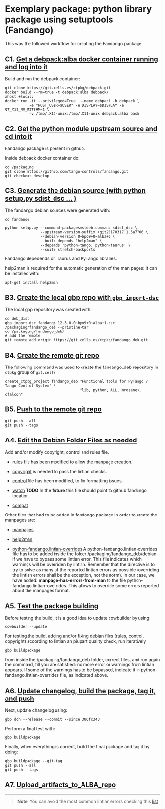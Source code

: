 Exemplary package: python library package using setuptools (Fandango)
=====================================================================


This was the followed workflow for creating the Fandango package:

## C1. [Get a debpack:alba docker container running and log into it](https://git.cells.es/ctpkg/documentation/blob/master/Get_a_debpack_alba_docker_container_running_and_log_into_it.md)

Build and run the debpack container:
```
git clone https://git.cells.es/ctpkg/debpack.git
docker build --rm=true -t debpack:alba debpack/
xhost +local:
docker run -it --privileged=True  --name debpack -h debpack \
           -e "HOST_USER=$USER" -e DISPLAY=$DISPLAY -e QT_X11_NO_MITSHM=1 \
           -v /tmp/.X11-unix:/tmp/.X11-unix debpack:alba bash
```

## C2. [Get the python module upstream source and cd into it](https://git.cells.es/ctpkg/documentation/blob/master/Get_the_python_module_upstream_source_and_cd_into_it.md)

Fandango package is present in github.

Inside debpack docker container do:
```
cd /packaging
git clone https://github.com/tango-controls/fandango.git
git checkout develop
```

## C3. [Generate the debian source (with python setup.py sdist_dsc ... )](https://git.cells.es/ctpkg/documentation/blob/master/Generate_the_debian_source.md)


The fandango debian sources were generated with:


```
cd fandango

python setup.py --command-packages=stdeb.command sdist_dsc \
                --upstream-version-suffix +git20170317.1.5a7706 \
                --debian-version 0~bpo9+0~alba+1 \
                --build-depends "help2man" \
                --depends 'python-tango, python-taurus' \
                --suite stretch-backports
```

Fandango depedends on Taurus and PyTango libraries.

help2man is required for the automatic generation of the man pages:
It can be installed with: 
```
apt-get install help2man
```


## B3. [Create the local gbp repo with `gbp import-dsc`](https://git.cells.es/ctpkg/documentation/blob/master/Create_the_local_gbp_repo_with_gbp_import-dsc.md)

The local gbp repository was created with:

```
cd deb_dist
gbp import-dsc fandango_12.3.0-0~bpo9+0~alba+1.dsc /packaging/fandango_deb --pristine-tar
cd /packaging/fandango_deb/
# add the remote
git remote add origin https://git.cells.es/ctpkg/fandango_deb.git
```

## B4. [Create the remote git repo](https://git.cells.es/ctpkg/documentation/blob/master/Create_the_remote_git_repo.md)

The following command was used to create the fandango_deb repository in 
`ctpkg` group of `git.cells` 

```
create_ctpkg_project fandango_deb "Functional tools for PyTango / Tango Control System" \
                                  "lib, python, ALL, mrosanes, cfalcon" 
```

## B5. [Push to the remote git repo](https://git.cells.es/ctpkg/documentation/blob/master/Push_to_the_remote_git_repo.md)
```
git push --all
git push --tags
```


## A4. [Edit the Debian Folder Files as needed](https://git.cells.es/ctpkg/documentation/blob/master/Edit_the_Debian_Folder_Files_as_needed.md)

Add and/or modify copyright, control and rules file.


* [rules](https://git.cells.es/ctpkg/fandango_deb/blob/master/debian/rules)
file has been modified to allow the manpage creation.

* [copyright](https://git.cells.es/ctpkg/fandango_deb/blob/master/debian/copyright) is needed to pass the lintian checks.

* [control](https://git.cells.es/ctpkg/fandango_deb/commit/cd57a8013f1c97393db1ec1c5dfe625a9b880657) file
has been modified, to fix formatting issues.

* [watch](https://git.cells.es/ctpkg/fandango_deb/blob/master/debian/watch)
**TODO** In the **future** this file should point to github fandango location.

* [compat](https://git.cells.es/ctpkg/fandango_deb/blob/master/debian/compat)

Other files that had to be added in fandango package in order to create the 
manpages are:

* [manpages](https://git.cells.es/ctpkg/fandango_deb/blob/master/debian/manpages)
* [help2man](https://git.cells.es/ctpkg/fandango_deb/blob/master/debian/help2man)

* [python-fandango.lintian-overrides](https://git.cells.es/ctpkg/fandango_deb/blob/master/debian/python-fandango.lintian-overrides)
A python-fandango.lintian-overrides file has to be added inside the folder
/packaging/fandango_deb/debian if we have to bypass some lintian error. This 
file indicates which warnings will be overriden by lintian. 
Remember that the directive is to try to solve as many of the reported lintian 
errors as possible (overriding the lintian errors shall be the exception, not
the norm).
In our case, we have added: **manpage-has-errors-from-man** to the file 
python-fandango.lintian-overrides. This allows to override some errors reported
about the manpages format.


## A5. [Test the package building](https://git.cells.es/ctpkg/documentation/blob/master/Test_the_package_building.md)


Before testing the build, it is a good idea to update cowbuilder by using:
```
cowbuilder --update
```

For testing the build, adding and/or fixing debian files (rules, control, copyright) 
according to lintian an piupart quality check, run iteratively 
```
gbp buildpackage
```
from inside the /packaging/fandango_deb folder, correct files, and run again the command,
till you are satisfied: no more error or warnings from lintian appears. If some
of the warnings has to be bypassed, indicate it in python-fandango.lintian-overrides
file, as indicated above.



## A6. [Update changelog, build the package, tag it, and push](https://git.cells.es/ctpkg/documentation/blob/master/Update_changelog_build_the_package_tag_it_and_push.md)

Next, update changelog using:
```
gbp dch --release --commit --since 306fc343
```

Perform a final test with:
```
gbp buildpackage
```

Finally, when everything is correct, build the final package and tag it by doing:
```
gbp buildpackage --git-tag
git push --all
git push --tags

```

## A7. [Upload_artifacts_to_ALBA_repo](https://git.cells.es/ctpkg/documentation/blob/master/Upload_artifacts_to_ALBA_repo.md)

-------------------------------------------------------------------------------

> **Note**:
> You can avoid the most common lintian errors checking this [list](https://git.cells.es/ctpkg/documentation/blob/master/Typical_lintian_errors.md)




